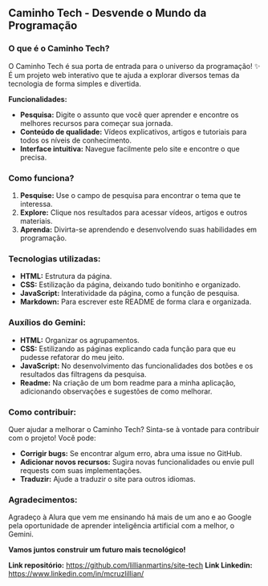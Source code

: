## **Caminho Tech - Desvende o Mundo da Programação**

### **O que é o Caminho Tech?**

O Caminho Tech é sua porta de entrada para o universo da programação! ✨ É um projeto web interativo que te ajuda a explorar diversos temas da tecnologia de forma simples e divertida.

**Funcionalidades:**

* **Pesquisa:** Digite o assunto que você quer aprender e encontre os melhores recursos para começar sua jornada.
* **Conteúdo de qualidade:** Vídeos explicativos, artigos e tutoriais para todos os níveis de conhecimento.
* **Interface intuitiva:** Navegue facilmente pelo site e encontre o que precisa.

### **Como funciona?**

1. **Pesquise:** Use o campo de pesquisa para encontrar o tema que te interessa.
2. **Explore:** Clique nos resultados para acessar vídeos, artigos e outros materiais.
3. **Aprenda:** Divirta-se aprendendo e desenvolvendo suas habilidades em programação.

### **Tecnologias utilizadas:**

* **HTML:** Estrutura da página.
* **CSS:** Estilização da página, deixando tudo bonitinho e organizado.
* **JavaScript:** Interatividade da página, como a função de pesquisa.
* **Markdown:** Para escrever este README de forma clara e organizada.

### **Auxílios do Gemini:**

* **HTML:** Organizar os agrupamentos.
* **CSS:** Estilizando as páginas explicando cada função para que eu pudesse refatorar do meu jeito.
* **JavaScript:** No desenvolvimento das funcionalidades dos botões e os resultados das filtragens da pesquisa.
* **Readme:** Na criação de um bom readme para a minha aplicação, adicionando observações e sugestões de como melhorar.

### **Como contribuir:**

Quer ajudar a melhorar o Caminho Tech? Sinta-se à vontade para contribuir com o projeto! Você pode:

* **Corrigir bugs:** Se encontrar algum erro, abra uma issue no GitHub.
* **Adicionar novos recursos:** Sugira novas funcionalidades ou envie pull requests com suas implementações.
* **Traduzir:** Ajude a traduzir o site para outros idiomas.

### **Agradecimentos:**

Agradeço à Alura que vem me ensinando há mais de um ano e ao Google pela oportunidade de aprender inteligência artificial com a melhor, o Gemini.

**Vamos juntos construir um futuro mais tecnológico!** 

**Link repositório:** https://github.com/lillianmartins/site-tech
**Link Linkedin:** https://www.linkedin.com/in/mcruzlillian/




